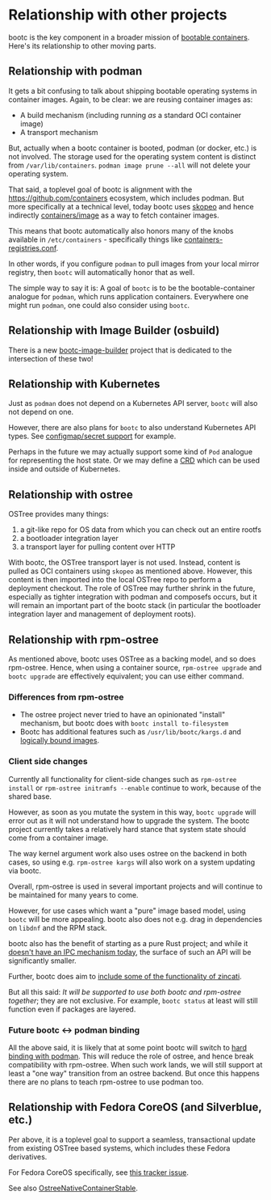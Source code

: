 # Relationship with other projects

bootc is the key component in a broader mission of [bootable containers](https://containers.github.io/bootable/).
Here's its relationship to other moving parts.

## Relationship with podman

It gets a bit confusing to talk about shipping bootable operating systems in container images.
Again, to be clear: we are reusing container images as:

- A build mechanism (including running *as* a standard OCI container image)
- A transport mechanism

But, actually when a bootc container is booted, podman (or docker, etc.) is not involved.
The storage used for the operating system content is distinct from `/var/lib/containers`.
`podman image prune --all` will not delete your operating system.

That said, a toplevel goal of bootc is alignment with the https://github.com/containers ecosystem,
which includes podman.  But more specifically at a technical level, today bootc uses
[skopeo](https://github.com/containers/skopeo/) and hence indirectly [containers/image](https://github.com/containers/image)
as a way to fetch container images.

This means that bootc automatically also honors many of the knobs available in `/etc/containers` - specifically
things like [containers-registries.conf](https://github.com/containers/image/blob/main/docs/containers-registries.conf.5.md).

In other words, if you configure `podman` to pull images from your local mirror registry, then `bootc` will automatically honor that as well.

The simple way to say it is: A goal of `bootc` is to be the bootable-container analogue for `podman`, which runs application containers.  Everywhere one might run `podman`, one could also consider using `bootc`. 

## Relationship with Image Builder (osbuild)

There is a new [bootc-image-builder](https://github.com/osbuild/bootc-image-builder) project that is dedicated to the intersection of these two!

## Relationship with Kubernetes

Just as `podman` does not depend on a Kubernetes API server, `bootc` will also not depend on one.

However, there are also plans for `bootc` to also understand Kubernetes API types.  See [configmap/secret support](https://github.com/bootc-dev/bootc/issues/22) for example.

Perhaps in the future we may actually support some kind of `Pod` analogue for representing the host state.  Or we may define a [CRD](https://kubernetes.io/docs/concepts/extend-kubernetes/api-extension/custom-resources/) which can be used inside and outside of Kubernetes.

## Relationship with ostree

OSTree provides many things:
1. a git-like repo for OS data from which you can check out an entire rootfs
2. a bootloader integration layer
3. a transport layer for pulling content over HTTP

With bootc, the OSTree transport layer is not used. Instead, content is pulled
as OCI containers using `skopeo` as mentioned above. However, this content
is then imported into the local OSTree repo to perform a deployment checkout.
The role of OSTree may further shrink in the future, especially as tighter
integration with podman and composefs occurs, but it will remain an important
part of the bootc stack (in particular the bootloader integration layer and
management of deployment roots).

## Relationship with rpm-ostree

As mentioned above, bootc uses OSTree as a backing model, and so does
rpm-ostree. Hence, when using a container source, `rpm-ostree upgrade` and
`bootc upgrade` are effectively equivalent; you can use either command.

### Differences from rpm-ostree

- The ostree project never tried to have an opinionated "install" mechanism,
  but bootc does with `bootc install to-filesystem`
- Bootc has additional features such as `/usr/lib/bootc/kargs.d` and
  [logically bound images](logically-bound-images.md).

### Client side changes

Currently all functionality for client-side changes
such as `rpm-ostree install` or `rpm-ostree initramfs --enable`
continue to work, because of the shared base.

However, as soon as you mutate the system in this way, `bootc upgrade`
will error out as it will not understand how to upgrade
the system.  The bootc project currently takes a relatively
hard stance that system state should come from a container image.

The way kernel argument work also uses ostree on the backend
in both cases, so using e.g. `rpm-ostree kargs` will also work
on a system updating via bootc.

Overall, rpm-ostree is used in several important projects
and will continue to be maintained for many years to come.

However, for use cases which want a "pure" image based model,
using `bootc` will be more appealing.  bootc also does not
e.g. drag in dependencies on `libdnf` and the RPM stack.

bootc also has the benefit of starting as a pure Rust project;
and while it [doesn't have an IPC mechanism today](https://github.com/bootc-dev/bootc/issues/4), the surface
of such an API will be significantly smaller.

Further, bootc does aim to [include some of the functionality of zincati](https://github.com/bootc-dev/bootc/issues/5).

But all this said: *It will be supported to use both bootc and rpm-ostree together*; they are not exclusive.
For example, `bootc status` at least will still function even if packages are layered.

### Future bootc <-> podman binding

All the above said, it is likely that at some point bootc will switch to [hard binding with podman](https://github.com/bootc-dev/bootc/pull/215).
This will reduce the role of ostree, and hence break compatibility with rpm-ostree.
When such work lands, we will still support at least a "one way" transition from an
ostree backend.  But once this happens there are no plans to teach rpm-ostree
to use podman too.

## Relationship with Fedora CoreOS (and Silverblue, etc.)

Per above, it is a toplevel goal to support a seamless, transactional update from existing OSTree based systems, which includes these Fedora derivatives.

For Fedora CoreOS specifically, see [this tracker issue](https://github.com/coreos/fedora-coreos-tracker/issues/1446).

See also [OstreeNativeContainerStable](https://fedoraproject.org/wiki/Changes/OstreeNativeContainerStable).
